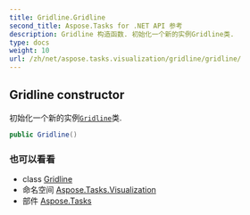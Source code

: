 ```yaml
---
title: Gridline.Gridline
second_title: Aspose.Tasks for .NET API 参考
description: Gridline 构造函数. 初始化一个新的实例Gridline类.
type: docs
weight: 10
url: /zh/net/aspose.tasks.visualization/gridline/gridline/
---
```

## Gridline constructor

初始化一个新的实例[`Gridline`](../)类.

```csharp
public Gridline()
```

### 也可以看看

* class [Gridline](../)
* 命名空间 [Aspose.Tasks.Visualization](../../gridline/)
* 部件 [Aspose.Tasks](../../../)


